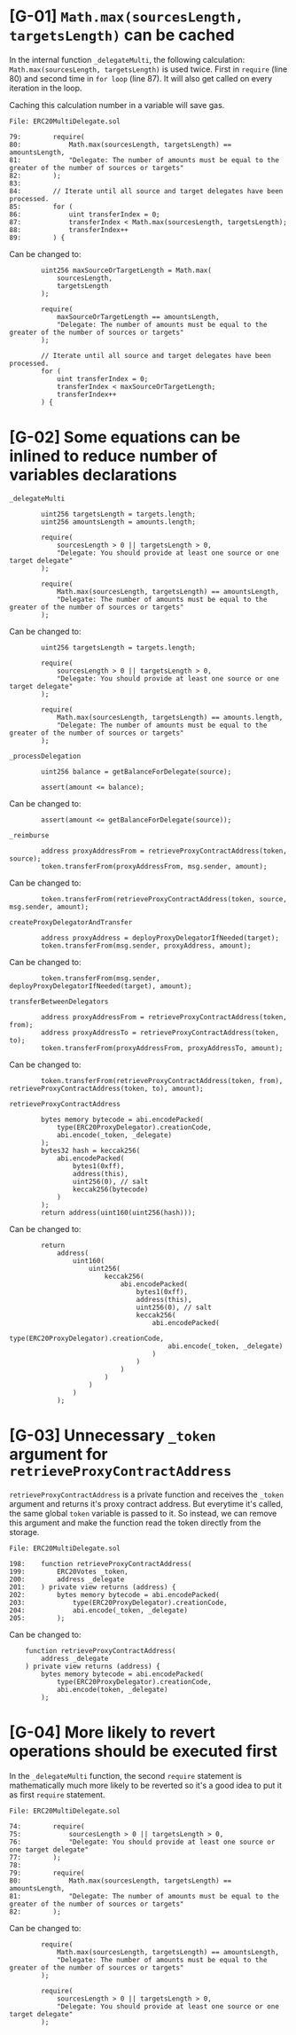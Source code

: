 # [G-01] `Math.max(sourcesLength, targetsLength)` can be cached

In the internal function `_delegateMulti`, the following calculation: `Math.max(sourcesLength, targetsLength)` is used twice. First in `require` (line 80) and second time in `for loop` (line 87). It will also get called on every iteration in the loop.

Caching this calculation number in a variable will save gas.

```
File: ERC20MultiDelegate.sol

79:        require(
80:            Math.max(sourcesLength, targetsLength) == amountsLength,
81:            "Delegate: The number of amounts must be equal to the greater of the number of sources or targets"
82:        );
83:
84:        // Iterate until all source and target delegates have been processed.
85:        for (
86:            uint transferIndex = 0;
87:            transferIndex < Math.max(sourcesLength, targetsLength);
88:            transferIndex++
89:        ) {
```

Can be changed to:

```
        uint256 maxSourceOrTargetLength = Math.max(
            sourcesLength,
            targetsLength
        );

        require(
            maxSourceOrTargetLength == amountsLength,
            "Delegate: The number of amounts must be equal to the greater of the number of sources or targets"
        );

        // Iterate until all source and target delegates have been processed.
        for (
            uint transferIndex = 0;
            transferIndex < maxSourceOrTargetLength;
            transferIndex++
        ) {
```

# [G-02] Some equations can be inlined to reduce number of variables declarations

`_delegateMulti`

```
        uint256 targetsLength = targets.length;
        uint256 amountsLength = amounts.length;

        require(
            sourcesLength > 0 || targetsLength > 0,
            "Delegate: You should provide at least one source or one target delegate"
        );

        require(
            Math.max(sourcesLength, targetsLength) == amountsLength,
            "Delegate: The number of amounts must be equal to the greater of the number of sources or targets"
        );
```
Can be changed to:
```
        uint256 targetsLength = targets.length;

        require(
            sourcesLength > 0 || targetsLength > 0,
            "Delegate: You should provide at least one source or one target delegate"
        );

        require(
            Math.max(sourcesLength, targetsLength) == amounts.length,
            "Delegate: The number of amounts must be equal to the greater of the number of sources or targets"
        );
```
`_processDelegation`
```
        uint256 balance = getBalanceForDelegate(source);

        assert(amount <= balance);
```
Can be changed to:
```
        assert(amount <= getBalanceForDelegate(source));
```
`_reimburse`
```
        address proxyAddressFrom = retrieveProxyContractAddress(token, source);
        token.transferFrom(proxyAddressFrom, msg.sender, amount);
```
Can be changed to:
```
        token.transferFrom(retrieveProxyContractAddress(token, source, msg.sender, amount);
```
`createProxyDelegatorAndTransfer`
```
        address proxyAddress = deployProxyDelegatorIfNeeded(target);
        token.transferFrom(msg.sender, proxyAddress, amount);
```
Can be changed to:
```
        token.transferFrom(msg.sender, deployProxyDelegatorIfNeeded(target), amount);
```
`transferBetweenDelegators`
```
        address proxyAddressFrom = retrieveProxyContractAddress(token, from);
        address proxyAddressTo = retrieveProxyContractAddress(token, to);
        token.transferFrom(proxyAddressFrom, proxyAddressTo, amount);
```
Can be changed to:
```
        token.transferFrom(retrieveProxyContractAddress(token, from), retrieveProxyContractAddress(token, to), amount);
```
`retrieveProxyContractAddress`
```
        bytes memory bytecode = abi.encodePacked(
            type(ERC20ProxyDelegator).creationCode,
            abi.encode(_token, _delegate)
        );
        bytes32 hash = keccak256(
            abi.encodePacked(
                bytes1(0xff),
                address(this),
                uint256(0), // salt
                keccak256(bytecode)
            )
        );
        return address(uint160(uint256(hash)));
```
Can be changed to:
```
        return
            address(
                uint160(
                    uint256(
                        keccak256(
                            abi.encodePacked(
                                bytes1(0xff),
                                address(this),
                                uint256(0), // salt
                                keccak256(
                                    abi.encodePacked(
                                        type(ERC20ProxyDelegator).creationCode,
                                        abi.encode(_token, _delegate)
                                    )
                                )
                            )
                        )
                    )
                )
            );
```

# [G-03] Unnecessary `_token` argument for `retrieveProxyContractAddress`

`retrieveProxyContractAddress` is a private function and receives the `_token` argument and returns it's proxy contract address. But everytime it's called, the same global `token` variable is passed to it. So instead, we can remove this argument and make the function read the token directly from the storage.

```
File: ERC20MultiDelegate.sol

198:    function retrieveProxyContractAddress(
199:        ERC20Votes _token,
200:        address _delegate
201:    ) private view returns (address) {
202:        bytes memory bytecode = abi.encodePacked(
203:            type(ERC20ProxyDelegator).creationCode, 
204:            abi.encode(_token, _delegate)
205:        );
```
Can be changed to:
```
    function retrieveProxyContractAddress(
        address _delegate
    ) private view returns (address) {
        bytes memory bytecode = abi.encodePacked(
            type(ERC20ProxyDelegator).creationCode,
            abi.encode(token, _delegate)
        );
```
 
# [G-04] More likely to revert operations should be executed first

In the `_delegateMulti` function, the second `require` statement is mathematically much more likely to be reverted so it's a good idea to put it as first `require` statement.

```
File: ERC20MultiDelegate.sol

74:        require(
75:            sourcesLength > 0 || targetsLength > 0,
76:            "Delegate: You should provide at least one source or one target delegate"
77:        );
78:
79:        require(
80:            Math.max(sourcesLength, targetsLength) == amountsLength,
81:            "Delegate: The number of amounts must be equal to the greater of the number of sources or targets"
82:        );
```
Can be changed to:
```
        require(
            Math.max(sourcesLength, targetsLength) == amountsLength,
            "Delegate: The number of amounts must be equal to the greater of the number of sources or targets"
        );

        require(
            sourcesLength > 0 || targetsLength > 0,
            "Delegate: You should provide at least one source or one target delegate"
        );
```